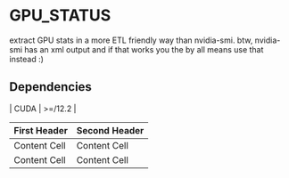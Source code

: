 # GPU_STATUS
extract GPU stats in a more ETL friendly way than nvidia-smi. btw, nvidia-smi has an xml output and if that works you 
the by all means use that instead :)

## Dependencies


| CUDA | >=/12.2 |

| First Header  | Second Header |
| ------------- | ------------- |
| Content Cell  | Content Cell  |
| Content Cell  | Content Cell  |

